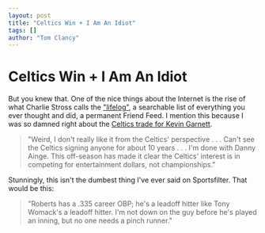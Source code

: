 ```yaml
---
layout: post
title: "Celtics Win + I Am An Idiot"
tags: []
author: "Tom Clancy"
---
```


# Celtics Win + I Am An Idiot

But you knew that. One of the nice things about the Internet is the rise of what Charlie Stross calls the <a href="http://www.antipope.org/charlie/blog-static/2007/05/shaping_the_future.html" target="_blank">"lifelog"</a>, a searchable list of everything you ever thought and did, a permanent Friend Feed. I mention this because I was so damned right about the <a href="http://www.sportsfilter.com/comments.cfm/8951" target="_blank">Celtics trade for Kevin Garnett</a>.
<blockquote>"Weird, I don't really like it from the Celtics' perspective . . . Can't see the Celtics signing anyone for about 10 years . . . I'm done with Danny Ainge. This off-season has made it clear the Celtics' interest is in competing for entertainment dollars, not championships."</blockquote>

Stunningly, this isn't the dumbest thing I've ever said on Sportsfilter. That would be this:
<blockquote>"Roberts has a .335 career OBP; he's a leadoff hitter like Tony Womack's a leadoff hitter. I'm not down on the guy before he's played an inning, but no one needs a pinch runner."</blockquote>

<object width="425" height="344"><param name="movie" value="http://www.youtube.com/v/jEvepm86rDM&hl=en"></param><embed src="http://www.youtube.com/v/jEvepm86rDM&hl=en" type="application/x-shockwave-flash" width="425" height="344"></embed></object>
